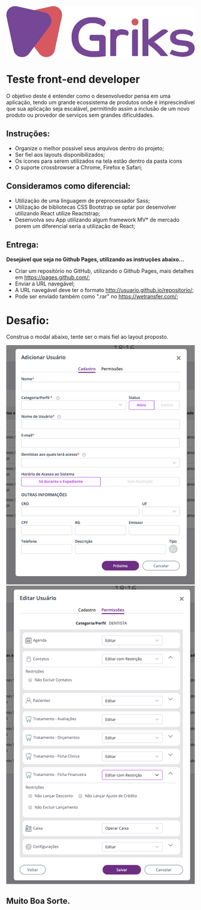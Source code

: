 ![](logo.jpg)

# Teste front-end developer

O objetivo deste é entender como o desenvolvedor pensa em uma aplicação, tendo um grande ecossistema de produtos onde é imprescindível que sua aplicação seja escalável, permitindo assim a inclusão de um novo produto ou provedor de serviços sem grandes dificuldades.

## Instruções:

* Organize o melhor possivel seus arquivos dentro do projeto;
* Ser fiel aos layouts disponibilizados;
* Os icones para serem utilizados na tela estão dentro da pasta icons
* O suporte crossbrowser a Chrome, Firefox e Safari;


## Consideramos como diferencial:
* Utilização de uma linguagem de preprocessador Sass;
* Utilização de bibliotecas CSS Bootstrap se optar por desenvolver utilizando React utilize Reactstrap;
* Desenvolva seu App utilizando algum framework MV* de mercado porem um diferencial seria a utilização de React;


## Entrega:
**Desejável que seja no Github Pages, utilizando as instruções abaixo...**
* Criar um repositório no GitHub, utilizando o Github Pages, mais detalhes em https://pages.github.com/;
* Enviar a URL navegável;
* A URL navegável deve ter o formato http://usuario.github.io/repositorio/;
* Pode ser enviado também como ".rar" no https://wetransfer.com/;


# Desafio:

Construa o modal abaixo, tente ser o mais fiel ao layout proposto.

![ModalUsuário](CadastroUsuario.png)
![ModalUsuário](Permissoes.png)


## Muito Boa Sorte.


